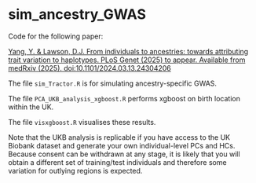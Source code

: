 # sim_ancestry_GWAS
Code for the following paper:

[Yang, Y. & Lawson, D.J. From individuals to ancestries: towards attributing trait variation to haplotypes. PLoS Genet (2025) to appear. Available from medRxiv (2025). doi:10.1101/2024.03.13.24304206](https://www.medrxiv.org/content/10.1101/2025.03.13.25323895v1)

The file `sim_Tractor.R` is for simulating ancestry-specific GWAS.

The file `PCA_UKB_analysis_xgboost.R` performs xgboost on birth location within the UK.

The file `visxgboost.R` visualises these results.

Note that the UKB analysis is replicable if you have access to the UK Biobank dataset and generate your own individual-level PCs and HCs. Because consent can be withdrawn at any stage, it is likely that you will obtain a different set of training/test individuals and therefore some variation for outlying regions is expected.


